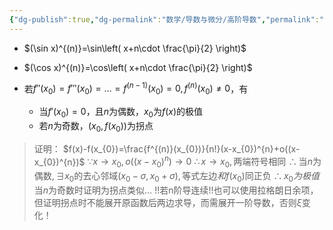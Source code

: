 ```yaml
---
{"dg-publish":true,"dg-permalink":"数学/导数与微分/高阶导数","permalink":"/数学/导数与微分/高阶导数/","dgHomeLink":true,"dgPassFrontmatter":false}
---
```



- $(\sin x)^{(n)}=\sin\left( x+n\cdot \frac{\pi}{2} \right)$
- $(\cos x)^{(n)}=\cos\left( x+n\cdot \frac{\pi}{2} \right)$

- 若$f''(x_{0})=f'''(x_{0})=\dots=f^{(n-1)}(x_{0})=0,f^{(n)}(x_{0})\neq 0$，有
	- 当$f'(x_{0})=0$，且$n$为偶数，$x_{0}$为$f(x)$的极值
	- 若$n$为奇数，$(x_{0},f(x_{0}))$为拐点

> 证明：
> $f(x)-f(x_{0})=\frac{f^{(n)}(x_{0})}{n!}(x-x_{0})^{n}+o((x-x_{0})^{n})$
> $\because x\to x_{0},o((x-x_{0})^{n})\to 0$
> $\therefore x\to x_{0},\text{两端符号相同}$
> $\therefore \text{当}n\text{为偶数},\exists x_{0}\text{的去心邻域}(x_{0}-\sigma,x_{0}+\sigma),\text{等式左边}和f(x_{0})\text{同正负}$
> $\therefore x_{0}为极值$
> $\text{当}n\text{为奇数时证明为拐点类似}\dots$
> !!若n阶导连续!!也可以使用拉格朗日余项，但证明拐点时不能展开原函数后两边求导，而需展开一阶导数，否则$\xi$变化！


